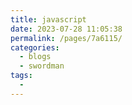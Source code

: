 ```yaml
---
title: javascript
date: 2023-07-28 11:05:38
permalink: /pages/7a6115/
categories:
  - blogs
  - swordman
tags:
  - 
---
```


